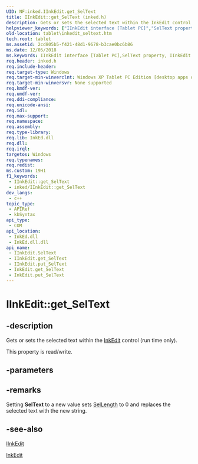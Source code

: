 ```yaml
---
UID: NF:inked.IInkEdit.get_SelText
title: IInkEdit::get_SelText (inked.h)
description: Gets or sets the selected text within the InkEdit control (run time only).
helpviewer_keywords: ["IInkEdit interface [Tablet PC]","SelText property","IInkEdit.SelText","IInkEdit.get_SelText","IInkEdit::SelText","IInkEdit::get_SelText","IInkEdit::put_SelText","InkEdit.get_SelText","InkEdit.put_SelText","SelText property [Tablet PC]","SelText property [Tablet PC]","IInkEdit interface","get_SelText","inked/IInkEdit::SelText","inked/IInkEdit::get_SelText","inked/IInkEdit::put_SelText","put_SelText","tablet.inkedit_seltext"]
old-location: tablet\inkedit_seltext.htm
tech.root: tablet
ms.assetid: 2cd805b5-f421-48d1-9678-b3cae0bc6b86
ms.date: 12/05/2018
ms.keywords: IInkEdit interface [Tablet PC],SelText property, IInkEdit.SelText, IInkEdit.get_SelText, IInkEdit::SelText, IInkEdit::get_SelText, IInkEdit::put_SelText, InkEdit.get_SelText, InkEdit.put_SelText, SelText property [Tablet PC], SelText property [Tablet PC],IInkEdit interface, get_SelText, inked/IInkEdit::SelText, inked/IInkEdit::get_SelText, inked/IInkEdit::put_SelText, put_SelText, tablet.inkedit_seltext
req.header: inked.h
req.include-header: 
req.target-type: Windows
req.target-min-winverclnt: Windows XP Tablet PC Edition [desktop apps only]
req.target-min-winversvr: None supported
req.kmdf-ver: 
req.umdf-ver: 
req.ddi-compliance: 
req.unicode-ansi: 
req.idl: 
req.max-support: 
req.namespace: 
req.assembly: 
req.type-library: 
req.lib: InkEd.dll
req.dll: 
req.irql: 
targetos: Windows
req.typenames: 
req.redist: 
ms.custom: 19H1
f1_keywords:
 - IInkEdit::get_SelText
 - inked/IInkEdit::get_SelText
dev_langs:
 - c++
topic_type:
 - APIRef
 - kbSyntax
api_type:
 - COM
api_location:
 - InkEd.dll
 - InkEd.dll.dll
api_name:
 - IInkEdit.SelText
 - IInkEdit.get_SelText
 - IInkEdit.put_SelText
 - InkEdit.get_SelText
 - InkEdit.put_SelText
---
```


# IInkEdit::get_SelText


## -description

Gets or sets the selected text within the <a href="/windows/desktop/tablet/inkedit-control">InkEdit</a> control (run time only).

This property is read/write.

## -parameters

## -remarks

Setting <b>SelText</b> to a new value sets <a href="/windows/desktop/api/inked/nf-inked-iinkedit-get_sellength">SelLength</a> to 0 and replaces the selected text with the new string.

## -see-also

<a href="../inked/nn-inked-iinkedit.md">IInkEdit</a>



<a href="/windows/desktop/tablet/inkedit-control-reference">InkEdit</a>

